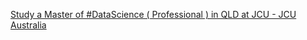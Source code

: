 [Study a Master of #DataScience ( Professional ) in QLD at JCU - JCU Australia](https://qi.tc/qi/114111)